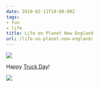 ```yaml
---
date: 2010-02-11T19:00:00Z
tags:
- fun
- life
title: Life on Planet New England
url: /life-on-planet-new-england/
---
```


<img src="/images/nq100212.gif" class="alignnone size-full wp-image-669" />

Happy [Truck Day](http://www.boston.com/sports/baseball/redsox/extras/extra_bases/2010/02/red_sox_truck_d_1.html)!

<img src="/images/590_truck.jpg" class="alignnone size-full wp-image-670" />